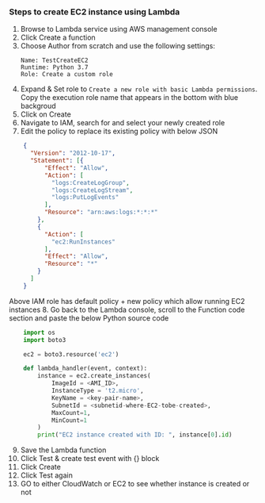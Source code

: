 ### Steps to create EC2 instance using Lambda

1.  Browse to Lambda service using AWS management console
2.  Click Create a function
3.  Choose Author from scratch and use the following settings:
      ```
      Name: TestCreateEC2
      Runtime: Python 3.7
      Role: Create a custom role
      ```
4. Expand & Set role to `Create a new role with basic Lambda permissions`. Copy the execution role name that appears in the bottom with blue backgroud
5. Click on Create
6. Navigate to IAM, search for and select your newly created role
7. Edit the policy to replace its existing policy with below JSON
  ```json
      {
        "Version": "2012-10-17",
        "Statement": [{
            "Effect": "Allow",
            "Action": [
              "logs:CreateLogGroup",
              "logs:CreateLogStream",
              "logs:PutLogEvents"
            ],
            "Resource": "arn:aws:logs:*:*:*"
          },
          {
            "Action": [
              "ec2:RunInstances"
            ],
            "Effect": "Allow",
            "Resource": "*"
          }
        ]
      }
  ```
  Above IAM role has default policy + new policy which allow running EC2 instances
8.  Go back to the Lambda console, scroll to the Function code section and paste the below Python source code
  ```python
      import os
      import boto3

      ec2 = boto3.resource('ec2')

      def lambda_handler(event, context):
          instance = ec2.create_instances(
              ImageId = <AMI_ID>,
              InstanceType = 't2.micro',
              KeyName = <key-pair-name>,
              SubnetId = <subnetid-where-EC2-tobe-created>,
              MaxCount=1,
              MinCount=1
          )
          print("EC2 instance created with ID: ", instance[0].id)
  ```
9. Save the Lambda function
10. Click Test & create test event with {} block
11. Click Create
12. Click Test again
13. GO to either CloudWatch or EC2 to see whether instance is created or not
